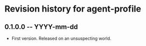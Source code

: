 # Revision history for agent-profile

## 0.1.0.0 -- YYYY-mm-dd

* First version. Released on an unsuspecting world.
